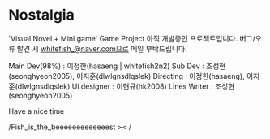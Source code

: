 # Nostalgia

'Visual Novel + Mini game' Game Project
아직 개발중인 프로젝트입니다. 버그/오류 발견 시 whitefish_@naver.com으로 메일 부탁드립니다.

Main Dev(98%) : 이정한(hasaeng | whitefish2n2)
Sub Dev : 조성현(seonghyeon2005), 이지훈(dlwlgnsdlqslek)
Directing : 이정한(hasaeng), 이지훈(dlwlgnsdlqslek)
Ui designer : 이현규(hk2008)
Lines Writer : 조성현(seonghyeon2005)

Have a nice time

/Fish_is_the_beeeeeeeeeeeeest >< /
